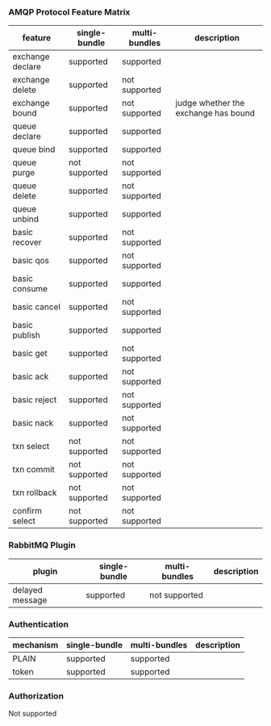 ### AMQP Protocol Feature Matrix

| feature          | single-bundle | multi-bundles | description                          |
|------------------|---------------|---------------|--------------------------------------|
| exchange declare | supported     | supported     |                                      |
| exchange delete  | supported     | not supported |                                      |
| exchange bound   | supported     | not supported | judge whether the exchange has bound |
| queue declare    | supported     | supported     |                                      |
| queue bind       | supported     | supported     |                                      |
| queue purge      | not supported | not supported |                                      |
| queue delete     | supported     | not supported |                                      |
| queue unbind     | supported     | supported     |                                      |
| basic recover    | supported     | not supported |                                      |
| basic qos        | supported     | not supported |                                      |
| basic consume    | supported     | supported     |                                      |
| basic cancel     | supported     | not supported |                                      |
| basic publish    | supported     | supported     |                                      |
| basic get        | supported     | not supported |                                      |
| basic ack        | supported     | not supported |                                      |
| basic reject     | supported     | not supported |                                      |
| basic nack       | supported     | not supported |                                      |
| txn select       | not supported | not supported |                                      |
| txn commit       | not supported | not supported |                                      |
| txn rollback     | not supported | not supported |                                      |
| confirm select   | not supported | not supported |                                      |

### RabbitMQ Plugin

| plugin          | single-bundle | multi-bundles | description |
|-----------------|---------------|---------------|-------------|
| delayed message | supported     | not supported |             |

### Authentication

| mechanism | single-bundle | multi-bundles | description |
|-----------|---------------|---------------|-------------|
| PLAIN     | supported     | supported     |             |
| token     | supported     | supported     |             |

### Authorization

Not supported
